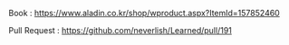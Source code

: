 Book : https://www.aladin.co.kr/shop/wproduct.aspx?ItemId=157852460

Pull Request : https://github.com/neverlish/Learned/pull/191